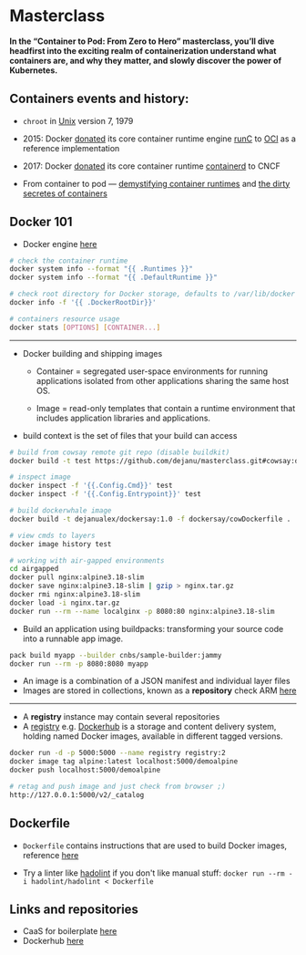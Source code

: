 # Masterclass
__In the “Container to Pod: From Zero to Hero” masterclass, you’ll dive headfirst into the exciting realm of containerization understand what containers are, and why they matter, and slowly discover the power of Kubernetes.__

## Containers events and history:

* `chroot` in [Unix](https://en.wikipedia.org/wiki/Version_7_Unix) version 7, 1979

* 2015: Docker [donated](https://www.docker.com/blog/runc/) its core container runtime engine [runC](https://github.com/opencontainers/runc) to [OCI](https://opencontainers.org/about/overview/) as a reference implementation

* 2017: Docker [donated](https://thenewstack.io/docker-donate-container-runtime-containerd-cloud-native-computing-foundation/) its core container runtime [containerd](https://github.com/containerd/containerd) to CNCF

* From container to pod — [demystifying container runtimes](https://medium.com/faun/from-container-to-pod-demystifying-container-runtimes-a3fd03ee0601) and [the dirty secretes of containers](https://medium.com/faun/the-dirty-secrets-of-containers-1af11bd15e9d)

## Docker 101

* Docker engine [here](https://github.com/dejanu/masterclass/blob/main/docs/dockerengine.md)
```bash
# check the container runtime
docker system info --format "{{ .Runtimes }}"
docker system info --format "{{ .DefaultRuntime }}"

# check root directory for Docker storage, defaults to /var/lib/docker
docker info -f '{{ .DockerRootDir}}'

# containers resource usage
docker stats [OPTIONS] [CONTAINER...]
```
---

* Docker building and shipping images

    - Container = segregated user-space environments for running applications isolated from other applications sharing the same host OS.

    - Image = read-only templates that contain a runtime environment that includes application libraries and applications.

* build context is the set of files that your build can access

```bash
# build from cowsay remote git repo (disable buildkit)
docker build -t test https://github.com/dejanu/masterclass.git#cowsay:dockersay --no-cache

# inspect image
docker inspect -f '{{.Config.Cmd}}' test
docker inspect -f '{{.Config.Entrypoint}}' test

# build dockerwhale image
docker build -t dejanualex/dockersay:1.0 -f dockersay/cowDockerfile .

# view cmds to layers
docker image history test

# working with air-gapped environments
cd airgapped
docker pull nginx:alpine3.18-slim
docker save nginx:alpine3.18-slim | gzip > nginx.tar.gz
docker rmi nginx:alpine3.18-slim
docker load -i nginx.tar.gz
docker run --rm --name localginx -p 8080:80 nginx:alpine3.18-slim
```
* Build an application using buildpacks: transforming your source code into a runnable app image.
```bash
pack build myapp --builder cnbs/sample-builder:jammy
docker run --rm -p 8080:8080 myapp
```
* An image is a combination of a JSON manifest and individual layer files
* Images are stored in collections, known as a **repository** check ARM [here](https://github.com/dmikusa/paketo-arm64)

---

* A **registry** instance may contain several repositories
* A [registry](https://docs.docker.com/registry/) e.g. [Dockerhub](https://hub.docker.com/) is a storage and content delivery system, holding named Docker images, available in different tagged versions.

```bash
docker run -d -p 5000:5000 --name registry registry:2
docker image tag alpine:latest localhost:5000/demoalpine
docker push localhost:5000/demoalpine

# retag and push image and just check from browser ;)
http://127.0.0.1:5000/v2/_catalog
```

## Dockerfile

* `Dockerfile` contains instructions that are used to build Docker images, reference [here](https://docs.docker.com/engine/reference/builder/)

* Try a linter like [hadolint](https://github.com/hadolint/hadolint) if you don't like manual stuff: `docker run --rm -i hadolint/hadolint < Dockerfile`


## Links and repositories

* CaaS for boilerplate [here](https://github.com/dejanu/CaaS)
* Dockerhub [here](https://hub.docker.com/u/dejanualex)
